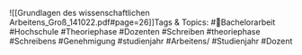 
![[Grundlagen des wissenschaftlichen Arbeitens_Groß_141022.pdf#page=26]]Tags & Topics:
   #Bachelorarbeit
   #Hochschule
   #Theoriephase
   #Dozenten
   #Schreiben
   #theoriephase
   #Schreibens
   #Genehmigung
   #studienjahr
   #Arbeitens/
   #Studienjahr
   #Dozent